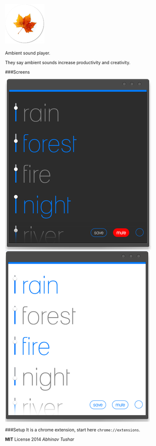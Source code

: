 ![icon](/assets/images/icon128.png)
---

Ambient sound player.

They say ambient sounds increase productivity and creativity.

###Screens

![dark theme](/assets/images/dark.png)
![light theme](/assets/images/light.png)

###Setup
It is a chrome extension, start here `chrome://extensions`.

**MIT** License 2014 *Abhinav Tushar*
